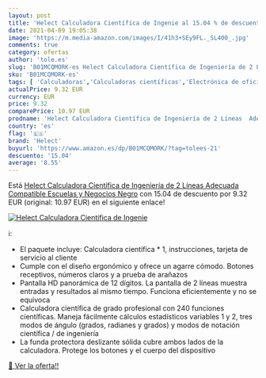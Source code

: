 ```yaml
---
layout: post
title: 'Helect Calculadora Científica de Ingenie al 15.04 % de descuento'
date: 2021-04-09 19:05:38
image: 'https://m.media-amazon.com/images/I/41h3+SEy9FL._SL400_.jpg'
comments: true
category: ofertas
author: 'tole.es'
slug: 'B01MCQMORK-es Helect Calculadora Científica de Ingeniería de 2 Líneas...'
sku: 'B01MCQMORK-es'
tags: [ 'Calculadoras','Calculadoras científicas','Electrónica de oficina','Oficina y papelería','calculadora','helect', ]
actualPrice: 9.32 EUR
currency: EUR
price: 9.32
comparePrice: 10.97 EUR
prodname: 'Helect Calculadora Científica de Ingeniería de 2 Líneas  Adecuada Compatible Escuelas y Negocios  Negro'
country: 'es'
flag: '🇪🇸'
brand: 'Helect'
buyurl: 'https://www.amazon.es/dp/B01MCQMORK/?tag=tolees-21'
descuento: '15.04'
average: '8.55'
---
```


Está [Helect Calculadora Científica de Ingeniería de 2 Líneas  Adecuada Compatible Escuelas y Negocios  Negro](https://www.amazon.es/dp/B01MCQMORK/?tag=tolees-21) con 15.04 de descuento por 9.32 EUR (original: 10.97 EUR) en el siguiente enlace!

[![Helect Calculadora Científica de Ingenie](https://m.media-amazon.com/images/I/41h3+SEy9FL._SL400_.jpg)](https://www.amazon.es/dp/B01MCQMORK/?tag=tolees-21)

ℹ️:

- El paquete incluye: Calculadora científica * 1, instrucciones, tarjeta de servicio al cliente
- Cumple con el diseño ergonómico y ofrece un agarre cómodo. Botones receptivos, números claros y a prueba de arañazos
- Pantalla HD panorámica de 12 dígitos. La pantalla de 2 líneas muestra entradas y resultados al mismo tiempo. Funciona eficientemente y no se equivoca
- Calculadora científica de grado profesional con 240 funciones científicas. Maneja fácilmente cálculos estadísticos variables 1 y 2, tres modos de ángulo (grados, radianes y grados) y modos de notación científica / de ingeniería
- La funda protectora deslizante sólida cubre ambos lados de la calculadora. Protege los botones y el cuerpo del dispositivo

[🛒 Ver la oferta!!](https://www.amazon.es/dp/B01MCQMORK/?tag=tolees-21)
